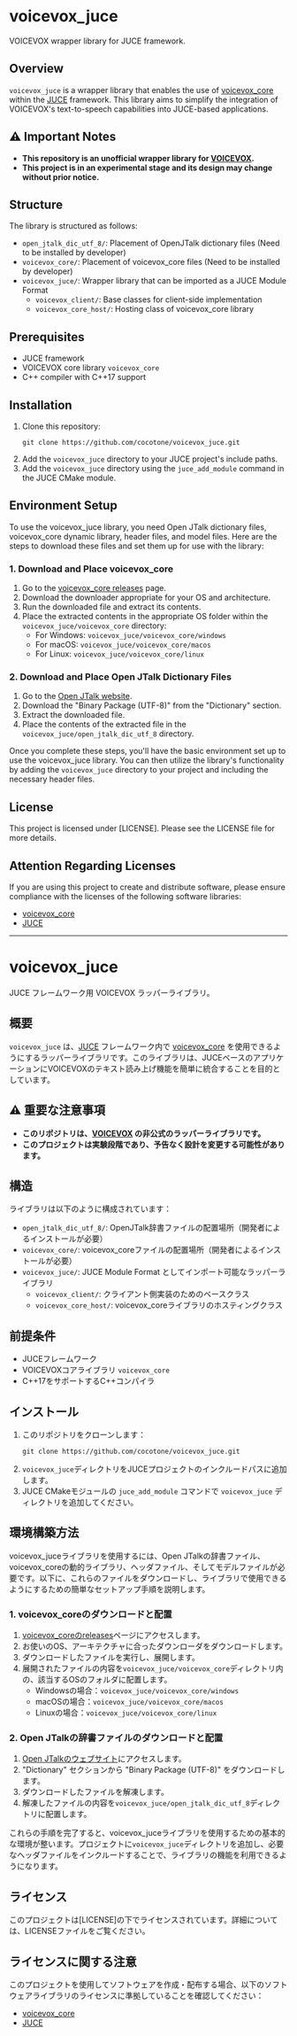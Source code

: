 # voicevox_juce

VOICEVOX wrapper library for JUCE framework.

## Overview

`voicevox_juce` is a wrapper library that enables the use of [voicevox_core](https://github.com/VOICEVOX/voicevox_core) within the [JUCE](https://juce.com/) framework. This library aims to simplify the integration of VOICEVOX's text-to-speech capabilities into JUCE-based applications.

## ⚠️ Important Notes

- **This repository is an unofficial wrapper library for [VOICEVOX](https://voicevox.hiroshiba.jp/).**
- **This project is in an experimental stage and its design may change without prior notice.**

## Structure

The library is structured as follows:

- `open_jtalk_dic_utf_8/`: Placement of OpenJTalk dictionary files (Need to be installed by developer)
- `voicevox_core/`: Placement of voicevox_core files (Need to be installed by developer)
- `voicevox_juce/`: Wrapper library that can be imported as a JUCE Module Format
  - `voicevox_client/`: Base classes for client-side implementation
  - `voicevox_core_host/`: Hosting class of voicevox_core library

## Prerequisites

- JUCE framework
- VOICEVOX core library `voicevox_core`
- C++ compiler with C++17 support

## Installation

1. Clone this repository:
   ```
   git clone https://github.com/cocotone/voicevox_juce.git
   ```
2. Add the `voicevox_juce` directory to your JUCE project's include paths.
3. Add the `voicevox_juce` directory using the `juce_add_module` command in the JUCE CMake module.

## Environment Setup

To use the voicevox_juce library, you need Open JTalk dictionary files, voicevox_core dynamic library, header files, and model files. Here are the steps to download these files and set them up for use with the library:

### 1. Download and Place voicevox_core

1. Go to the [voicevox_core releases](https://github.com/VOICEVOX/voicevox_core/releases) page.
2. Download the downloader appropriate for your OS and architecture.
3. Run the downloaded file and extract its contents.
4. Place the extracted contents in the appropriate OS folder within the `voicevox_juce/voicevox_core` directory:
   - For Windows: `voicevox_juce/voicevox_core/windows`
   - For macOS: `voicevox_juce/voicevox_core/macos`
   - For Linux: `voicevox_juce/voicevox_core/linux`

### 2. Download and Place Open JTalk Dictionary Files

1. Go to the [Open JTalk website](http://open-jtalk.sourceforge.net/).
2. Download the "Binary Package (UTF-8)" from the "Dictionary" section.
3. Extract the downloaded file.
4. Place the contents of the extracted file in the `voicevox_juce/open_jtalk_dic_utf_8` directory.

Once you complete these steps, you'll have the basic environment set up to use the voicevox_juce library. You can then utilize the library's functionality by adding the `voicevox_juce` directory to your project and including the necessary header files.

## License

This project is licensed under [LICENSE]. Please see the LICENSE file for more details.

## Attention Regarding Licenses

If you are using this project to create and distribute software, please ensure compliance with the licenses of the following software libraries:

- [voicevox_core](https://github.com/VOICEVOX/voicevox_core)
- [JUCE](https://github.com/juce-framework/JUCE)

---

# voicevox_juce

JUCE フレームワーク用 VOICEVOX ラッパーライブラリ。

## 概要

`voicevox_juce` は、[JUCE](https://juce.com/) フレームワーク内で [voicevox_core](https://github.com/VOICEVOX/voicevox_core) を使用できるようにするラッパーライブラリです。このライブラリは、JUCEベースのアプリケーションにVOICEVOXのテキスト読み上げ機能を簡単に統合することを目的としています。

## ⚠️ 重要な注意事項

- **このリポジトリは、[VOICEVOX](https://voicevox.hiroshiba.jp/) の非公式のラッパーライブラリです。**
- **このプロジェクトは実験段階であり、予告なく設計を変更する可能性があります。**

## 構造

ライブラリは以下のように構成されています：

- `open_jtalk_dic_utf_8/`: OpenJTalk辞書ファイルの配置場所（開発者によるインストールが必要）
- `voicevox_core/`: voicevox_coreファイルの配置場所（開発者によるインストールが必要）
- `voicevox_juce/`: JUCE Module Format としてインポート可能なラッパーライブラリ
  - `voicevox_client/`: クライアント側実装のためのベースクラス
  - `voicevox_core_host/`: voicevox_coreライブラリのホスティングクラス

## 前提条件

- JUCEフレームワーク
- VOICEVOXコアライブラリ `voicevox_core`
- C++17をサポートするC++コンパイラ

## インストール

1. このリポジトリをクローンします：
   ```
   git clone https://github.com/cocotone/voicevox_juce.git
   ```
2. `voicevox_juce`ディレクトリをJUCEプロジェクトのインクルードパスに追加します。
3. JUCE CMakeモジュールの `juce_add_module` コマンドで `voicevox_juce` ディレクトリを追加してください。

## 環境構築方法

voicevox_juceライブラリを使用するには、Open JTalkの辞書ファイル、voicevox_coreの動的ライブラリ、ヘッダファイル、そしてモデルファイルが必要です。以下に、これらのファイルをダウンロードし、ライブラリで使用できるようにするための簡単なセットアップ手順を説明します。

### 1. voicevox_coreのダウンロードと配置

1. [voicevox_coreのreleases](https://github.com/VOICEVOX/voicevox_core/releases)ページにアクセスします。
2. お使いのOS、アーキテクチャに合ったダウンローダをダウンロードします。
3. ダウンロードしたファイルを実行し、展開します。
4. 展開されたファイルの内容を`voicevox_juce/voicevox_core`ディレクトリ内の、該当するOSのフォルダに配置します。
   - Windowsの場合：`voicevox_juce/voicevox_core/windows`
   - macOSの場合：`voicevox_juce/voicevox_core/macos`
   - Linuxの場合：`voicevox_juce/voicevox_core/linux`

### 2. Open JTalkの辞書ファイルのダウンロードと配置

1. [Open JTalkのウェブサイト](http://open-jtalk.sourceforge.net/)にアクセスします。
2. "Dictionary" セクションから "Binary Package (UTF-8)" をダウンロードします。
3. ダウンロードしたファイルを解凍します。
4. 解凍したファイルの内容を`voicevox_juce/open_jtalk_dic_utf_8`ディレクトリに配置します。

これらの手順を完了すると、voicevox_juceライブラリを使用するための基本的な環境が整います。プロジェクトに`voicevox_juce`ディレクトリを追加し、必要なヘッダファイルをインクルードすることで、ライブラリの機能を利用できるようになります。

## ライセンス

このプロジェクトは[LICENSE]の下でライセンスされています。詳細については、LICENSEファイルをご覧ください。

## ライセンスに関する注意

このプロジェクトを使用してソフトウェアを作成・配布する場合、以下のソフトウェアライブラリのライセンスに準拠していることを確認してください：

- [voicevox_core](https://github.com/VOICEVOX/voicevox_core)
- [JUCE](https://github.com/juce-framework/JUCE)
